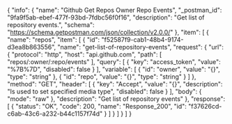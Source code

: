 {
  "info": {
    "name": "Github Get Repos Owner Repo Events",
    "_postman_id": "9fa9f5ab-ebef-477f-93bd-7fdbc56f0f16",
    "description": "Get list of repository events.",
    "schema": "https://schema.getpostman.com/json/collection/v2.0.0/"
  },
  "item": [
    {
      "name": "repos",
      "item": [
        {
          "id": "f52587f9-cab1-48b4-9174-d3ea8b863556",
          "name": "get-list-of-repository-events",
          "request": {
            "url": {
              "protocol": "http",
              "host": "api.github.com",
              "path": [
                "repos/:owner/:repo/events"
              ],
              "query": [
                {
                  "key": "access_token",
                  "value": "%7B%7D",
                  "disabled": false
                }
              ],
              "variable": [
                {
                  "id": "owner",
                  "value": "{}",
                  "type": "string"
                },
                {
                  "id": "repo",
                  "value": "{}",
                  "type": "string"
                }
              ]
            },
            "method": "GET",
            "header": [
              {
                "key": "Accept",
                "value": "{}",
                "description": "Is used to set specified media type",
                "disabled": false
              }
            ],
            "body": {
              "mode": "raw"
            },
            "description": "Get list of repository events"
          },
          "response": [
            {
              "status": "OK",
              "code": 200,
              "name": "Response_200",
              "id": "f37626cd-c6ab-43c6-a232-b44c1157f74d"
            }
          ]
        }
      ]
    }
  ]
}